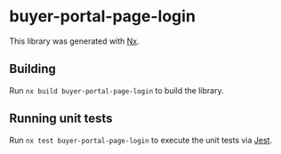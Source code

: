 # buyer-portal-page-login

This library was generated with [Nx](https://nx.dev).

## Building

Run `nx build buyer-portal-page-login` to build the library.

## Running unit tests

Run `nx test buyer-portal-page-login` to execute the unit tests via [Jest](https://jestjs.io).
